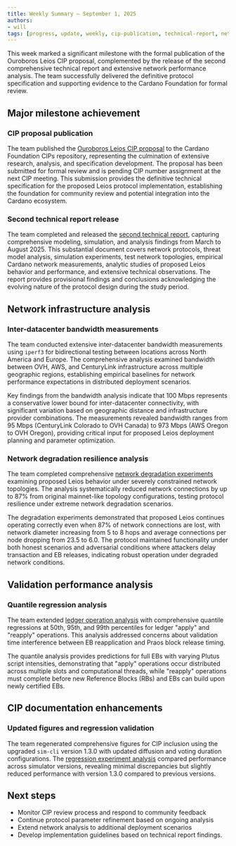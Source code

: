 ```yaml
---
title: Weekly Summary – September 1, 2025
authors:
- will
tags: [progress, update, weekly, cip-publication, technical-report, network-analysis, proposed-leios, simulation-analysis]
---
```


This week marked a significant milestone with the formal publication of the Ouroboros Leios CIP proposal, complemented by the release of the second comprehensive technical report and extensive network performance analysis. The team successfully delivered the definitive protocol specification and supporting evidence to the Cardano Foundation for formal review.

## Major milestone achievement

### CIP proposal publication

The team published the [Ouroboros Leios CIP proposal](https://github.com/cardano-foundation/CIPs/pull/1078) to the Cardano Foundation CIPs repository, representing the culmination of extensive research, analysis, and specification development. The proposal has been submitted for formal review and is pending CIP number assignment at the next CIP meeting. This submission provides the definitive technical specification for the proposed Leios protocol implementation, establishing the foundation for community review and potential integration into the Cardano ecosystem.

### Second technical report release

The team completed and released the [second technical report](https://github.com/input-output-hk/ouroboros-leios/blob/main/docs/technical-report-2.md), capturing comprehensive modeling, simulation, and analysis findings from March to August 2025. This substantial document covers network protocols, threat model analysis, simulation experiments, test network topologies, empirical Cardano network measurements, analytic studies of proposed Leios behavior and performance, and extensive technical observations. The report provides provisional findings and conclusions acknowledging the evolving nature of the protocol design during the study period.

## Network infrastructure analysis

### Inter-datacenter bandwidth measurements

The team conducted extensive inter-datacenter bandwidth measurements using `iperf3` for bidirectional testing between locations across North America and Europe. The comprehensive analysis examined bandwidth between OVH, AWS, and CenturyLink infrastructure across multiple geographic regions, establishing empirical baselines for network performance expectations in distributed deployment scenarios.

Key findings from the bandwidth analysis indicate that 100 Mbps represents a conservative lower bound for inter-datacenter connectivity, with significant variation based on geographic distance and infrastructure provider combinations. The measurements revealed bandwidth ranges from 95 Mbps (CenturyLink Colorado to OVH Canada) to 973 Mbps (AWS Oregon to OVH Oregon), providing critical input for proposed Leios deployment planning and parameter optimization.

### Network degradation resilience analysis  

The team completed comprehensive [network degradation experiments](https://github.com/input-output-hk/ouroboros-leios/blob/main/analysis/sims/degraded/) examining proposed Leios behavior under severely constrained network topologies. The analysis systematically reduced network connections by up to 87% from original mainnet-like topology configurations, testing protocol resilience under extreme network degradation scenarios.

The degradation experiments demonstrated that proposed Leios continues operating correctly even when 87% of network connections are lost, with network diameter increasing from 5 to 8 hops and average connections per node dropping from 23.5 to 6.0. The protocol maintained functionality under both honest scenarios and adversarial conditions where attackers delay transaction and EB releases, indicating robust operation under degraded network conditions.

## Validation performance analysis

### Quantile regression analysis

The team extended [ledger operation analysis](https://github.com/input-output-hk/ouroboros-leios/blob/main/analysis/timings/ReadMe.ipynb) with comprehensive quantile regressions at 50th, 95th, and 99th percentiles for ledger "apply" and "reapply" operations. This analysis addressed concerns about validation time interference between EB reapplication and Praos block release timing.

The quantile analysis provides predictions for full EBs with varying Plutus script intensities, demonstrating that "apply" operations occur distributed across multiple slots and computational threads, while "reapply" operations must complete before new Reference Blocks (RBs) and EBs can build upon newly certified EBs.

## CIP documentation enhancements

### Updated figures and regression validation

The team regenerated comprehensive figures for CIP inclusion using the upgraded `sim-cli` version 1.3.0 with updated diffusion and voting duration configurations. The [regression experiment analysis](https://github.com/input-output-hk/ouroboros-leios/blob/main/analysis/sims/regression/analysis.ipynb) compared performance across simulator versions, revealing minimal discrepancies but slightly reduced performance with version 1.3.0 compared to previous versions.

## Next steps

- Monitor CIP review process and respond to community feedback
- Continue protocol parameter refinement based on ongoing analysis
- Extend network analysis to additional deployment scenarios  
- Develop implementation guidelines based on technical report findings.
